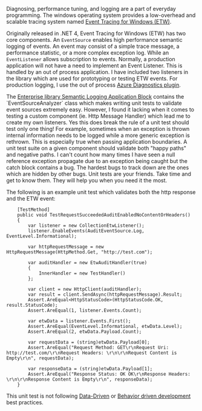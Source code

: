 Diagnosing, performance tuning, and logging are a part of everyday programming. The windows operating system provides a low-overhead and scalable tracing system named [Event Tracing for Windows (ETW)](https://msdn.microsoft.com/en-us/library/ee517330(v=vs.110).aspx). 

Originally released in .NET 4, Event Tracing for Windows (ETW) has two core components. An `EventSource` enables high performance semantic logging of events. An event may consist of a simple trace message, a performance statistic, or a more complex exception log. While an `EventListener` allows subscription to events. Normally, a production application will not have a need to implement an Event Listener. This is handled by an out of process application. I have included two listeners in the library which are used for prototyping or testing ETW events. For production logging, I use the out of process [Azure Diagnostics plugin](https://azure.microsoft.com/en-us/documentation/articles/cloud-services-dotnet-diagnostics/).

The [Enterprise library Semantic Logging Application Block](https://msdn.microsoft.com/en-us/library/dn774985(v=pandp.20).aspx#sec10) contains the `EventSourceAnalyzer` class which makes writing unit tests to validate event sources extremely easy. However, I found it lacking when it comes to testing a custom component (ie. Http Message Handler) which lead me to create my own listeners. Yes this does break the rule of a unit test should test only one thing! For example, sometimes when an exception is thrown internal information needs to be logged while a more generic exception is rethrown. This is especially true when passing application boundaries. A unit test suite on a given component should validate both "happy paths" and negative paths. I can't count how many times I have seen a null reference exception propagate due to an exception being caught but the catch block contains a bug. The hardest bugs to track down are the ones which are hidden by other bugs. Unit tests are your friends. Take time and get to know them. They will help you when you need it the most.

The following is an example unit test which validates both the http response and the ETW event:

        [TestMethod]
        public void TestRequestSucceededAuditEnabledNoContentOrHeaders()
        {
            var listener = new CollectionEtwListener();
            listener.EnableEvents(AuditEventSource.Log, EventLevel.Informational);

            var httpRequestMessage = new HttpRequestMessage(HttpMethod.Get, "http://test.com");

            var auditHandler = new EtwAuditHandler(true)
            {
                InnerHandler = new TestHandler()
            };

            var client = new HttpClient(auditHandler);
            var result = client.SendAsync(httpRequestMessage).Result;
            Assert.AreEqual<HttpStatusCode>(HttpStatusCode.OK, result.StatusCode);
            Assert.AreEqual(1, listener.Events.Count);

            var etwData = listener.Events.First();
            Assert.AreEqual(EventLevel.Informational, etwData.Level);
            Assert.AreEqual(2, etwData.Payload.Count);

            var requestData = (string)etwData.Payload[0];
            Assert.AreEqual("Request Method: GET\r\nRequest Uri: http://test.com/\r\nRequest Headers: \r\n\r\nRequest Content is Empty\r\n", requestData);

            var responseData = (string)etwData.Payload[1];
            Assert.AreEqual("Response Status: OK OK\r\nResponse Headers: \r\n\r\nResponse Content is Empty\r\n", responseData);
        }

This unit test is not following [Data-Driven](https://msdn.microsoft.com/en-us/library/ms182527.aspx) or [Behavior driven development](http://www.specflow.org/) best practices.

